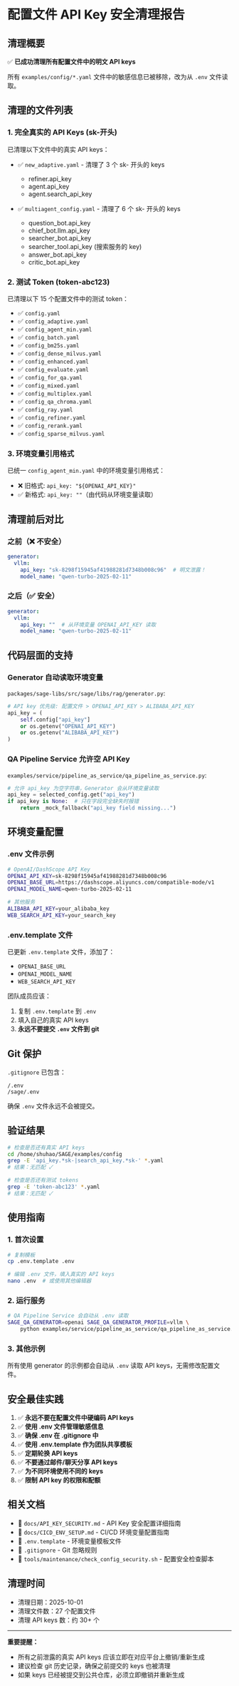 # 配置文件 API Key 安全清理报告

## 清理概要

✅ **已成功清理所有配置文件中的明文 API keys**

所有 `examples/config/*.yaml` 文件中的敏感信息已被移除，改为从 `.env` 文件读取。

## 清理的文件列表

### 1. 完全真实的 API Keys (sk-开头)

已清理以下文件中的真实 API keys：

- ✅ `new_adaptive.yaml` - 清理了 3 个 sk- 开头的 keys
  - refiner.api_key
  - agent.api_key
  - agent.search_api_key

- ✅ `multiagent_config.yaml` - 清理了 6 个 sk- 开头的 keys
  - question_bot.api_key
  - chief_bot.llm.api_key
  - searcher_bot.api_key
  - searcher_tool.api_key (搜索服务的 key)
  - answer_bot.api_key
  - critic_bot.api_key

### 2. 测试 Token (token-abc123)

已清理以下 15 个配置文件中的测试 token：

- ✅ `config.yaml`
- ✅ `config_adaptive.yaml`
- ✅ `config_agent_min.yaml`
- ✅ `config_batch.yaml`
- ✅ `config_bm25s.yaml`
- ✅ `config_dense_milvus.yaml`
- ✅ `config_enhanced.yaml`
- ✅ `config_evaluate.yaml`
- ✅ `config_for_qa.yaml`
- ✅ `config_mixed.yaml`
- ✅ `config_multiplex.yaml`
- ✅ `config_qa_chroma.yaml`
- ✅ `config_ray.yaml`
- ✅ `config_refiner.yaml`
- ✅ `config_rerank.yaml`
- ✅ `config_sparse_milvus.yaml`

### 3. 环境变量引用格式

已统一 `config_agent_min.yaml` 中的环境变量引用格式：
- ❌ 旧格式: `api_key: "${OPENAI_API_KEY}"`
- ✅ 新格式: `api_key: ""`（由代码从环境变量读取）

## 清理前后对比

### 之前（❌ 不安全）
```yaml
generator:
  vllm:
    api_key: "sk-8298f15945af41988281d7348b008c96"  # 明文泄露！
    model_name: "qwen-turbo-2025-02-11"
```

### 之后（✅ 安全）
```yaml
generator:
  vllm:
    api_key: ""  # 从环境变量 OPENAI_API_KEY 读取
    model_name: "qwen-turbo-2025-02-11"
```

## 代码层面的支持

### Generator 自动读取环境变量

`packages/sage-libs/src/sage/libs/rag/generator.py`:

```python
# API key 优先级: 配置文件 > OPENAI_API_KEY > ALIBABA_API_KEY
api_key = (
    self.config["api_key"]
    or os.getenv("OPENAI_API_KEY")
    or os.getenv("ALIBABA_API_KEY")
)
```

### QA Pipeline Service 允许空 API Key

`examples/service/pipeline_as_service/qa_pipeline_as_service.py`:

```python
# 允许 api_key 为空字符串，Generator 会从环境变量读取
api_key = selected_config.get("api_key")
if api_key is None:  # 只在字段完全缺失时报错
    return _mock_fallback("api_key field missing...")
```

## 环境变量配置

### .env 文件示例

```bash
# OpenAI/DashScope API Key
OPENAI_API_KEY=sk-8298f15945af41988281d7348b008c96
OPENAI_BASE_URL=https://dashscope.aliyuncs.com/compatible-mode/v1
OPENAI_MODEL_NAME=qwen-turbo-2025-02-11

# 其他服务
ALIBABA_API_KEY=your_alibaba_key
WEB_SEARCH_API_KEY=your_search_key
```

### .env.template 文件

已更新 `.env.template` 文件，添加了：
- `OPENAI_BASE_URL`
- `OPENAI_MODEL_NAME`
- `WEB_SEARCH_API_KEY`

团队成员应该：
1. 复制 `.env.template` 到 `.env`
2. 填入自己的真实 API keys
3. **永远不要提交 `.env` 文件到 git**

## Git 保护

`.gitignore` 已包含：
```
/.env
/sage/.env
```

确保 `.env` 文件永远不会被提交。

## 验证结果

```bash
# 检查是否还有真实 API keys
cd /home/shuhao/SAGE/examples/config
grep -E 'api_key.*sk-|search_api_key.*sk-' *.yaml
# 结果：无匹配 ✓

# 检查是否还有测试 tokens
grep -E 'token-abc123' *.yaml
# 结果：无匹配 ✓
```

## 使用指南

### 1. 首次设置

```bash
# 复制模板
cp .env.template .env

# 编辑 .env 文件，填入真实的 API keys
nano .env  # 或使用其他编辑器
```

### 2. 运行服务

```bash
# QA Pipeline Service 会自动从 .env 读取
SAGE_QA_GENERATOR=openai SAGE_QA_GENERATOR_PROFILE=vllm \
    python examples/service/pipeline_as_service/qa_pipeline_as_service.py
```

### 3. 其他示例

所有使用 generator 的示例都会自动从 `.env` 读取 API keys，无需修改配置文件。

## 安全最佳实践

1. ✅ **永远不要在配置文件中硬编码 API keys**
2. ✅ **使用 .env 文件管理敏感信息**
3. ✅ **确保 .env 在 .gitignore 中**
4. ✅ **使用 .env.template 作为团队共享模板**
5. ✅ **定期轮换 API keys**
6. ✅ **不要通过邮件/聊天分享 API keys**
7. ✅ **为不同环境使用不同的 keys**
8. ✅ **限制 API key 的权限和配额**

## 相关文档

- 📄 `docs/API_KEY_SECURITY.md` - API Key 安全配置详细指南
- 📄 `docs/CICD_ENV_SETUP.md` - CI/CD 环境变量配置指南
- 📄 `.env.template` - 环境变量模板文件
- 📄 `.gitignore` - Git 忽略规则
- 📄 `tools/maintenance/check_config_security.sh` - 配置安全检查脚本

## 清理时间

- 清理日期：2025-10-01
- 清理文件数：27 个配置文件
- 清理 API keys 数：约 30+ 个

---

**重要提醒：** 
- 所有之前泄露的真实 API keys 应该立即在对应平台上撤销/重新生成
- 建议检查 git 历史记录，确保之前提交的 keys 也被清理
- 如果 keys 已经被提交到公共仓库，必须立即撤销并重新生成
